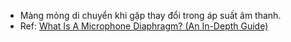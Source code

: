 - Màng mỏng di chuyển khi gặp thay đổi trong áp suất âm thanh.
- Ref: [What Is A Microphone Diaphragm? (An In-Depth Guide)](https://mynewmicrophone.com/diaphragm/)